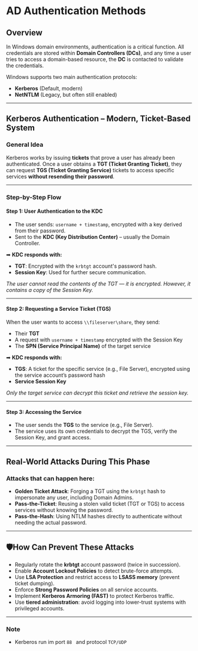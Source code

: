 #  AD Authentication Methods

##  Overview

In Windows domain environments, authentication is a critical function. All credentials are stored within **Domain Controllers (DCs)**, and any time a user tries to access a domain-based resource, the **DC** is contacted to validate the credentials.

Windows supports two main authentication protocols:

- **Kerberos** (Default, modern)
- **NetNTLM** (Legacy, but often still enabled)

---

##  Kerberos Authentication – Modern, Ticket-Based System

###  General Idea

Kerberos works by issuing **tickets** that prove a user has already been authenticated. Once a user obtains a **TGT (Ticket Granting Ticket)**, they can request **TGS (Ticket Granting Service)** tickets to access specific services **without resending their password**.

---

###  Step-by-Step Flow

####  Step 1: User Authentication to the KDC

- The user sends: `username + timestamp`, encrypted with a key derived from their password.
- Sent to the **KDC (Key Distribution Center)** – usually the Domain Controller.

➡ **KDC responds with:**

- **TGT**: Encrypted with the `krbtgt` account's password hash.
- **Session Key**: Used for further secure communication.

*The user cannot read the contents of the TGT — it is encrypted. However, it contains a copy of the Session Key.*

---

####  Step 2: Requesting a Service Ticket (TGS)

When the user wants to access `\\fileserver\share`, they send:

- Their **TGT**
- A request with `username + timestamp` encrypted with the Session Key
- The **SPN (Service Principal Name)** of the target service

➡ **KDC responds with:**

- **TGS**: A ticket for the specific service (e.g., File Server), encrypted using the service account’s password hash
- **Service Session Key**

 *Only the target service can decrypt this ticket and retrieve the session key.*

---

####  Step 3: Accessing the Service

- The user sends the **TGS** to the service (e.g., File Server).
- The service uses its own credentials to decrypt the TGS, verify the Session Key, and grant access.

---

##  Real-World Attacks During This Phase

###  Attacks that can happen here:

- **Golden Ticket Attack**: Forging a TGT using the `krbtgt` hash to impersonate any user, including Domain Admins.
- **Pass-the-Ticket**: Reusing a stolen valid ticket (TGT or TGS) to access services without knowing the password.
- **Pass-the-Hash**: Using NTLM hashes directly to authenticate without needing the actual password.

---

## 🛡️How Can Prevent These Attacks

-  Regularly rotate the **krbtgt** account password (twice in succession).
-  Enable **Account Lockout Policies** to detect brute-force attempts.
-  Use **LSA Protection** and restrict access to **LSASS memory** (prevent ticket dumping).
-  Enforce **Strong Password Policies** on all service accounts.
- Implement **Kerberos Armoring (FAST)** to protect Kerberos traffic.
-  Use **tiered administration**: avoid logging into lower-trust systems with privileged accounts.

---

### Note
- Kerberos run im port `88 ` and protocol `TCP/UDP` 
